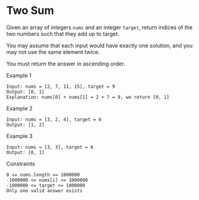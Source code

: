 # Two Sum

Given an array of integers `nums` and an integer `target`, return indices of the two numbers such that they add up to target.

You may assume that each input would have exactly one solution, and you may not use the same element twice.

You must return the answer in ascending order.

Example 1
```
Input: nums = [2, 7, 11, 15], target = 9
Output: [0, 1]
Explanation: nums[0] + nums[1] = 2 + 7 = 9, we return [0, 1]
```

Example 2
```
Input: nums = [3, 2, 4], target = 6
Output: [1, 2]
```

Example 3
```
Input: nums = [3, 3], target = 6
Output: [0, 1]
```

Constraints
```
0 <= nums.length <= 1000000
-1000000 <= nums[i] <= 1000000
-1000000 <= target <= 1000000
Only one valid answer exists
```
